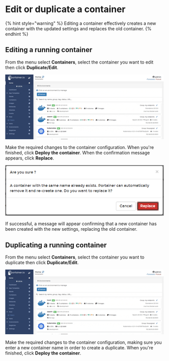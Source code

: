 # Edit or duplicate a container

{% hint style="warning" %}
Editing a container effectively creates a new container with the updated settings and replaces the old container.
{% endhint %}

## Editing a running container

From the menu select **Containers**, select the container you want to edit then click **Duplicate/Edit**.

![](../../../.gitbook/assets/2.9-containers-edit-1.gif)

Make the required changes to the container configuration. When you're finished, click **Deploy the container**. When the confirmation message appears, click **Replace**.

![](../../../.gitbook/assets/containers-edit-2.png)

If successful, a message will appear confirming that a new container has been created with the new settings, replacing the old container.

## Duplicating a running container

From the menu select **Containers**, select the container you want to duplicate then click **Duplicate/Edit**.

![](../../../.gitbook/assets/2.9-containers-edit-1.gif)

Make the required changes to the container configuration, making sure you enter a new container name in order to create a duplicate. When you're finished, click **Deploy the container**.


